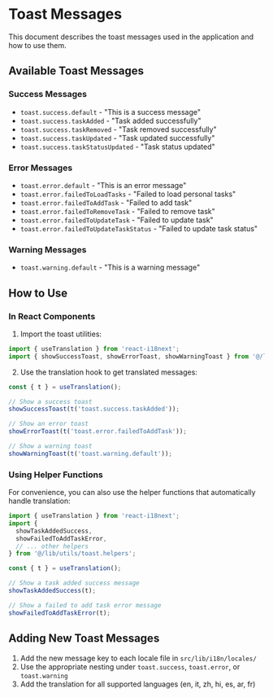 # Toast Messages

This document describes the toast messages used in the application and how to use them.

## Available Toast Messages

### Success Messages
- `toast.success.default` - "This is a success message"
- `toast.success.taskAdded` - "Task added successfully"
- `toast.success.taskRemoved` - "Task removed successfully"
- `toast.success.taskUpdated` - "Task updated successfully"
- `toast.success.taskStatusUpdated` - "Task status updated"

### Error Messages
- `toast.error.default` - "This is an error message"
- `toast.error.failedToLoadTasks` - "Failed to load personal tasks"
- `toast.error.failedToAddTask` - "Failed to add task"
- `toast.error.failedToRemoveTask` - "Failed to remove task"
- `toast.error.failedToUpdateTask` - "Failed to update task"
- `toast.error.failedToUpdateTaskStatus` - "Failed to update task status"

### Warning Messages
- `toast.warning.default` - "This is a warning message"

## How to Use

### In React Components

1. Import the toast utilities:
```typescript
import { useTranslation } from 'react-i18next';
import { showSuccessToast, showErrorToast, showWarningToast } from '@/lib/utils/toast.utils';
```

2. Use the translation hook to get translated messages:
```typescript
const { t } = useTranslation();

// Show a success toast
showSuccessToast(t('toast.success.taskAdded'));

// Show an error toast
showErrorToast(t('toast.error.failedToAddTask'));

// Show a warning toast
showWarningToast(t('toast.warning.default'));
```

### Using Helper Functions

For convenience, you can also use the helper functions that automatically handle translation:

```typescript
import { useTranslation } from 'react-i18next';
import {
  showTaskAddedSuccess,
  showFailedToAddTaskError,
  // ... other helpers
} from '@/lib/utils/toast.helpers';

const { t } = useTranslation();

// Show a task added success message
showTaskAddedSuccess(t);

// Show a failed to add task error message
showFailedToAddTaskError(t);
```

## Adding New Toast Messages

1. Add the new message key to each locale file in `src/lib/i18n/locales/`
2. Use the appropriate nesting under `toast.success`, `toast.error`, or `toast.warning`
3. Add the translation for all supported languages (en, it, zh, hi, es, ar, fr)
